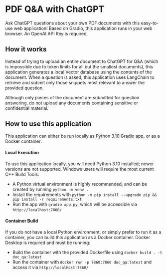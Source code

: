# PDF Q&A with ChatGPT
Ask ChatGPT questions about your own PDF documents with this easy-to-use web application! Based on Gradio, this application runs in your web browser. An OpenAI API Key is required.

## How it works
Instead of trying to upload an entire document to ChatGPT for Q&A (which is impossible due to token limits for all but the smallest documents), this application generates a local Vector database using the contents of the document. When a question is asked, this application uses LangChain to retrieve and submit only those snippets most relevant to answer the provided question.

Although only pieces of the document are submitted for question answering, do not upload any documents containing sensitive or confidential material.

## How to use this application
This application can either be run locally as Python 3.10 Gradio app, or as a Docker container:

#### Local Execution
To use this application locally, you will need Python 3.10 installed; newer versions are not supported. Windows users will require the most current C++ Build Tools:
- A Python virtual environment is highly recommended, and can be created by running `python -m venv .`
- Install the requirements with	`python -m pip install --upgrade pip && pip install -r requirements.txt`
- Run the app with `gradio app.py`, which will be accessible via `http://localhost:7860/`

#### Container Build
If you do not have a local Python environment, or simply prefer to run it as a container, you can build this application as a Docker container. Docker Desktop is required and must be running:
- Build the container with the provided Dockerfile using `docker build . -t doc_qa:latest`
- Run the container with `docker run -p 7860:7860 doc_qa:latest` and access it via `http://localhost:7860/`